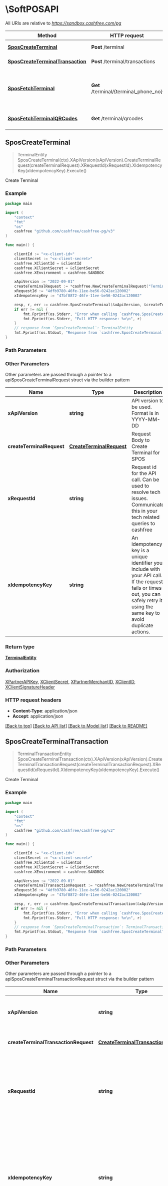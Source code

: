# \SoftPOSAPI

All URIs are relative to *https://sandbox.cashfree.com/pg*

Method | HTTP request | Description
------------- | ------------- | -------------
[**SposCreateTerminal**](SoftPOSAPI.md#SposCreateTerminal) | **Post** /terminal | Create Terminal
[**SposCreateTerminalTransaction**](SoftPOSAPI.md#SposCreateTerminalTransaction) | **Post** /terminal/transactions | Create Terminal
[**SposFetchTerminal**](SoftPOSAPI.md#SposFetchTerminal) | **Get** /terminal/{terminal_phone_no} | Get terminal status using phone number
[**SposFetchTerminalQRCodes**](SoftPOSAPI.md#SposFetchTerminalQRCodes) | **Get** /terminal/qrcodes | Fetch Terminal QR Codes



## SposCreateTerminal

> TerminalEntity SposCreateTerminal(ctx).XApiVersion(xApiVersion).CreateTerminalRequest(createTerminalRequest).XRequestId(xRequestId).XIdempotencyKey(xIdempotencyKey).Execute()

Create Terminal



### Example

```go
package main

import (
    "context"
    "fmt"
    "os"
    cashfree "github.com/cashfree/cashfree-pg/v3"
)

func main() {

    clientId := "<x-client-id>"
	clientSecret := "<x-client-secret>"
	cashfree.XClientId = &clientId
	cashfree.XClientSecret = &clientSecret
	cashfree.XEnvironment = cashfree.SANDBOX

    xApiVersion := "2022-09-01" 
    createTerminalRequest := *cashfree.NewCreateTerminalRequest("TerminalId_example", "TerminalPhoneNo_example", "TerminalName_example", "TerminalEmail_example", "TerminalType_example") 
    xRequestId := "4dfb9780-46fe-11ee-be56-0242ac120002" 
    xIdempotencyKey := "47bf8872-46fe-11ee-be56-0242ac120002" 

    resp, r, err := cashfree.SposCreateTerminal(&xApiVersion, &createTerminalRequest, &xRequestId, &xIdempotencyKey, nil)
    if err != nil {
        fmt.Fprintf(os.Stderr, "Error when calling `cashfree.SposCreateTerminal``: %v\n", err)
        fmt.Fprintf(os.Stderr, "Full HTTP response: %v\n", r)
    }
    // response from `SposCreateTerminal`: TerminalEntity
    fmt.Fprintf(os.Stdout, "Response from `cashfree.SposCreateTerminal`: %v\n", resp)
}
```

### Path Parameters



### Other Parameters

Other parameters are passed through a pointer to a apiSposCreateTerminalRequest struct via the builder pattern


Name | Type | Description  | Notes
------------- | ------------- | ------------- | -------------
 **xApiVersion** | **string** | API version to be used. Format is in YYYY-MM-DD | [default to &quot;2022-09-01&quot;]
 **createTerminalRequest** | [**CreateTerminalRequest**](CreateTerminalRequest.md) | Request Body to Create Terminal for SPOS | 
 **xRequestId** | **string** | Request id for the API call. Can be used to resolve tech issues. Communicate this in your tech related queries to cashfree | 
 **xIdempotencyKey** | **string** | An idempotency key is a unique identifier you include with your API call. If the request fails or times out, you can safely retry it using the same key to avoid duplicate actions. | 

### Return type

[**TerminalEntity**](TerminalEntity.md)

### Authorization

[XPartnerAPIKey](../README.md#XPartnerAPIKey), [XClientSecret](../README.md#XClientSecret), [XPartnerMerchantID](../README.md#XPartnerMerchantID), [XClientID](../README.md#XClientID), [XClientSignatureHeader](../README.md#XClientSignatureHeader)

### HTTP request headers

- **Content-Type**: application/json
- **Accept**: application/json

[[Back to top]](#) [[Back to API list]](../README.md#documentation-for-api-endpoints)
[[Back to Model list]](../README.md#documentation-for-models)
[[Back to README]](../README.md)


## SposCreateTerminalTransaction

> TerminalTransactionEntity SposCreateTerminalTransaction(ctx).XApiVersion(xApiVersion).CreateTerminalTransactionRequest(createTerminalTransactionRequest).XRequestId(xRequestId).XIdempotencyKey(xIdempotencyKey).Execute()

Create Terminal



### Example

```go
package main

import (
    "context"
    "fmt"
    "os"
    cashfree "github.com/cashfree/cashfree-pg/v3"
)

func main() {

    clientId := "<x-client-id>"
	clientSecret := "<x-client-secret>"
	cashfree.XClientId = &clientId
	cashfree.XClientSecret = &clientSecret
	cashfree.XEnvironment = cashfree.SANDBOX

    xApiVersion := "2022-09-01" 
    createTerminalTransactionRequest := *cashfree.NewCreateTerminalTransactionRequest(int64(123), "PaymentMethod_example") 
    xRequestId := "4dfb9780-46fe-11ee-be56-0242ac120002" 
    xIdempotencyKey := "47bf8872-46fe-11ee-be56-0242ac120002" 

    resp, r, err := cashfree.SposCreateTerminalTransaction(&xApiVersion, &createTerminalTransactionRequest, &xRequestId, &xIdempotencyKey, nil)
    if err != nil {
        fmt.Fprintf(os.Stderr, "Error when calling `cashfree.SposCreateTerminalTransaction``: %v\n", err)
        fmt.Fprintf(os.Stderr, "Full HTTP response: %v\n", r)
    }
    // response from `SposCreateTerminalTransaction`: TerminalTransactionEntity
    fmt.Fprintf(os.Stdout, "Response from `cashfree.SposCreateTerminalTransaction`: %v\n", resp)
}
```

### Path Parameters



### Other Parameters

Other parameters are passed through a pointer to a apiSposCreateTerminalTransactionRequest struct via the builder pattern


Name | Type | Description  | Notes
------------- | ------------- | ------------- | -------------
 **xApiVersion** | **string** | API version to be used. Format is in YYYY-MM-DD | [default to &quot;2022-09-01&quot;]
 **createTerminalTransactionRequest** | [**CreateTerminalTransactionRequest**](CreateTerminalTransactionRequest.md) | Request body to create a terminal transaction | 
 **xRequestId** | **string** | Request id for the API call. Can be used to resolve tech issues. Communicate this in your tech related queries to cashfree | 
 **xIdempotencyKey** | **string** | An idempotency key is a unique identifier you include with your API call. If the request fails or times out, you can safely retry it using the same key to avoid duplicate actions. | 

### Return type

[**TerminalTransactionEntity**](TerminalTransactionEntity.md)

### Authorization

[XPartnerAPIKey](../README.md#XPartnerAPIKey), [XClientSecret](../README.md#XClientSecret), [XPartnerMerchantID](../README.md#XPartnerMerchantID), [XClientID](../README.md#XClientID), [XClientSignatureHeader](../README.md#XClientSignatureHeader)

### HTTP request headers

- **Content-Type**: application/json
- **Accept**: application/json

[[Back to top]](#) [[Back to API list]](../README.md#documentation-for-api-endpoints)
[[Back to Model list]](../README.md#documentation-for-models)
[[Back to README]](../README.md)


## SposFetchTerminal

> TerminalEntity SposFetchTerminal(ctx, terminalPhoneNo).XApiVersion(xApiVersion).XRequestId(xRequestId).XIdempotencyKey(xIdempotencyKey).Execute()

Get terminal status using phone number



### Example

```go
package main

import (
    "context"
    "fmt"
    "os"
    cashfree "github.com/cashfree/cashfree-pg/v3"
)

func main() {

    clientId := "<x-client-id>"
	clientSecret := "<x-client-secret>"
	cashfree.XClientId = &clientId
	cashfree.XClientSecret = &clientSecret
	cashfree.XEnvironment = cashfree.SANDBOX

    xApiVersion := "2022-09-01" 
    terminalPhoneNo := "6309291183" 
    xRequestId := "4dfb9780-46fe-11ee-be56-0242ac120002" 
    xIdempotencyKey := "47bf8872-46fe-11ee-be56-0242ac120002" 

    resp, r, err := cashfree.SposFetchTerminal(&xApiVersion, &terminalPhoneNo, &xRequestId, &xIdempotencyKey, nil)
    if err != nil {
        fmt.Fprintf(os.Stderr, "Error when calling `cashfree.SposFetchTerminal``: %v\n", err)
        fmt.Fprintf(os.Stderr, "Full HTTP response: %v\n", r)
    }
    // response from `SposFetchTerminal`: TerminalEntity
    fmt.Fprintf(os.Stdout, "Response from `cashfree.SposFetchTerminal`: %v\n", resp)
}
```

### Path Parameters


Name | Type | Description  | Notes
------------- | ------------- | ------------- | -------------
**ctx** | **context.Context** | context for authentication, logging, cancellation, deadlines, tracing, etc.
**terminalPhoneNo** | **string** | The terminal for which you want to view the order details. | 

### Other Parameters

Other parameters are passed through a pointer to a apiSposFetchTerminalRequest struct via the builder pattern


Name | Type | Description  | Notes
------------- | ------------- | ------------- | -------------
 **xApiVersion** | **string** | API version to be used. Format is in YYYY-MM-DD | [default to &quot;2022-09-01&quot;]

 **xRequestId** | **string** | Request id for the API call. Can be used to resolve tech issues. Communicate this in your tech related queries to cashfree | 
 **xIdempotencyKey** | **string** | An idempotency key is a unique identifier you include with your API call. If the request fails or times out, you can safely retry it using the same key to avoid duplicate actions. | 

### Return type

[**TerminalEntity**](TerminalEntity.md)

### Authorization

[XPartnerAPIKey](../README.md#XPartnerAPIKey), [XClientSecret](../README.md#XClientSecret), [XPartnerMerchantID](../README.md#XPartnerMerchantID), [XClientID](../README.md#XClientID), [XClientSignatureHeader](../README.md#XClientSignatureHeader)

### HTTP request headers

- **Content-Type**: Not defined
- **Accept**: application/json

[[Back to top]](#) [[Back to API list]](../README.md#documentation-for-api-endpoints)
[[Back to Model list]](../README.md#documentation-for-models)
[[Back to README]](../README.md)


## SposFetchTerminalQRCodes

> []FetchTerminalQRCodesEntity SposFetchTerminalQRCodes(ctx).XApiVersion(xApiVersion).TerminalPhoneNo(terminalPhoneNo).CfTerminalId(cfTerminalId).XRequestId(xRequestId).XIdempotencyKey(xIdempotencyKey).Execute()

Fetch Terminal QR Codes



### Example

```go
package main

import (
    "context"
    "fmt"
    "os"
    cashfree "github.com/cashfree/cashfree-pg/v3"
)

func main() {

    clientId := "<x-client-id>"
	clientSecret := "<x-client-secret>"
	cashfree.XClientId = &clientId
	cashfree.XClientSecret = &clientSecret
	cashfree.XEnvironment = cashfree.SANDBOX

    xApiVersion := "2022-09-01" 
    terminalPhoneNo := "9876543214" 
    cfTerminalId := "123344" 
    xRequestId := "4dfb9780-46fe-11ee-be56-0242ac120002" 
    xIdempotencyKey := "47bf8872-46fe-11ee-be56-0242ac120002" 

    resp, r, err := cashfree.SposFetchTerminalQRCodes(&xApiVersion, &terminalPhoneNo, &cfTerminalId, &xRequestId, &xIdempotencyKey, nil)
    if err != nil {
        fmt.Fprintf(os.Stderr, "Error when calling `cashfree.SposFetchTerminalQRCodes``: %v\n", err)
        fmt.Fprintf(os.Stderr, "Full HTTP response: %v\n", r)
    }
    // response from `SposFetchTerminalQRCodes`: []FetchTerminalQRCodesEntity
    fmt.Fprintf(os.Stdout, "Response from `cashfree.SposFetchTerminalQRCodes`: %v\n", resp)
}
```

### Path Parameters



### Other Parameters

Other parameters are passed through a pointer to a apiSposFetchTerminalQRCodesRequest struct via the builder pattern


Name | Type | Description  | Notes
------------- | ------------- | ------------- | -------------
 **xApiVersion** | **string** | API version to be used. Format is in YYYY-MM-DD | [default to &quot;2022-09-01&quot;]
 **terminalPhoneNo** | **string** | Phone number assigned to the terminal. Required if you are not providing the cf_terminal_id in the request. | 
 **cfTerminalId** | **string** | Cashfree terminal id for which you want to get staticQRs. Required if you are not providing the terminal_phone_number in the request. | 
 **xRequestId** | **string** | Request id for the API call. Can be used to resolve tech issues. Communicate this in your tech related queries to cashfree | 
 **xIdempotencyKey** | **string** | An idempotency key is a unique identifier you include with your API call. If the request fails or times out, you can safely retry it using the same key to avoid duplicate actions. | 

### Return type

[**[]FetchTerminalQRCodesEntity**](FetchTerminalQRCodesEntity.md)

### Authorization

[XPartnerAPIKey](../README.md#XPartnerAPIKey), [XClientSecret](../README.md#XClientSecret), [XPartnerMerchantID](../README.md#XPartnerMerchantID), [XClientID](../README.md#XClientID), [XClientSignatureHeader](../README.md#XClientSignatureHeader)

### HTTP request headers

- **Content-Type**: Not defined
- **Accept**: application/json

[[Back to top]](#) [[Back to API list]](../README.md#documentation-for-api-endpoints)
[[Back to Model list]](../README.md#documentation-for-models)
[[Back to README]](../README.md)

